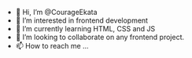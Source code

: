 - 👋 Hi, I’m @CourageEkata
- 👀 I’m interested in frontend development
- 🌱 I’m currently learning HTML, CSS and JS
- 💞️ I’m looking to collaborate on any frontend project.
- 📫 How to reach me ...

<!---
CourageEkata/CourageEkata is a ✨ special ✨ repository because its `README.md` (this file) appears on your GitHub profile.
You can click the Preview link to take a look at your changes.
--->
